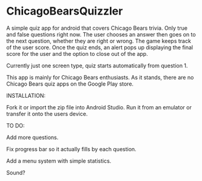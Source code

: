 # ChicagoBearsQuizzler
A simple quiz app for android that covers Chicago Bears trivia. Only true and false questions right now. The user chooses an answer then goes on to the next question, whether they are right or wrong. The game keeps track of the user score. Once the quiz ends, an alert pops up displaying the final score for the user and the option to close out of the app.


Currently just one screen type, quiz starts automatically from question 1.


This app is mainly for Chicago Bears enthusiasts. As it stands, there are no Chicago Bears quiz apps on the Google Play store.


INSTALLATION:

Fork it or import the zip file into Android Studio. Run it from an emulator or transfer it onto the users device.


TO DO:

Add more questions.

Fix progress bar so it actually fills by each question.

Add a menu system with simple statistics.

Sound?
